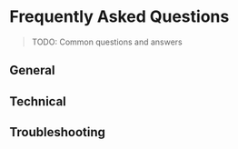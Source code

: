 # Frequently Asked Questions

> TODO: Common questions and answers

## General
<!-- TODO: General questions -->

## Technical
<!-- TODO: Technical questions -->

## Troubleshooting
<!-- TODO: Problem-solving FAQs -->
